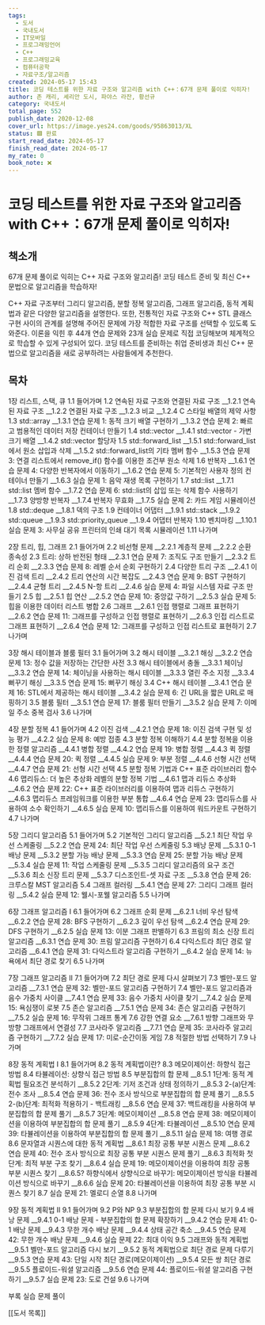 ```yaml
---
tags:
  - 도서
  - 국내도서
  - IT모바일
  - 프로그래밍언어
  - C++
  - 프로그래밍교육
  - 컴퓨터공학
  - 자료구조/알고리즘
created: 2024-05-17 15:43
title: 코딩 테스트를 위한 자료 구조와 알고리즘 with C++：67개 문제 풀이로 익히자!
author: 존 캐리, 셰리안 도시, 파야스 라잔, 황선규
category: 국내도서
total_page: 552
publish_date: 2020-12-08
cover_url: https://image.yes24.com/goods/95863013/XL
status: 🟩 완료
start_read_date: 2024-05-17
finish_read_date: 2024-05-17
my_rate: 0
book_note: ❌
---
```


# 코딩 테스트를 위한 자료 구조와 알고리즘 with C++：67개 문제 풀이로 익히자!

## 책소개

67개 문제 풀이로 익히는 C++ 자료 구조와 알고리즘!
코딩 테스트 준비 및 최신 C++ 문법으로 알고리즘을 학습하자!

C++ 자료 구조부터 그리디 알고리즘, 분할 정복 알고리즘, 그래프 알고리즘, 동적 계획법과 같은 다양한 알고리즘을 설명한다. 또한, 전통적인 자료 구조와 C++ STL 클래스 구현 사이의 관계를 설명해 주어진 문제에 가장 적합한 자료 구조를 선택할 수 있도록 도와준다. 이론을 익힌 후 44개 연습 문제와 23개 실습 문제로 직접 코딩해보며 체계적으로 학습할 수 있게 구성되어 있다. 코딩 테스트를 준비하는 취업 준비생과 최신 C++ 문법으로 알고리즘을 새로 공부하려는 사람들에게 추천한다.




## 목차

1장 리스트, 스택, 큐
1.1 들어가며
1.2 연속된 자료 구조와 연결된 자료 구조
__1.2.1 연속된 자료 구조
__1.2.2 연결된 자료 구조
__1.2.3 비교
__1.2.4 C 스타일 배열의 제약 사항
1.3 std::array
__1.3.1 연습 문제 1: 동적 크기 배열 구현하기
__1.3.2 연습 문제 2: 빠르고 범용적인 데이터 저장 컨테이너 만들기
1.4 std::vector
__1.4.1 std::vector - 가변 크기 배열
__1.4.2 std::vector 할당자
1.5 std::forward_list
__1.5.1 std::forward_list에서 원소 삽입과 삭제
__1.5.2 std::forward_list의 기타 멤버 함수
__1.5.3 연습 문제 3: 연결 리스트에서 remove_if() 함수를 이용한 조건부 원소 삭제
1.6 반복자
__1.6.1 연습 문제 4: 다양한 반복자에서 이동하기
__1.6.2 연습 문제 5: 기본적인 사용자 정의 컨테이너 만들기
__1.6.3 실습 문제 1: 음악 재생 목록 구현하기
1.7 std::list
__1.7.1 std::list 멤버 함수
__1.7.2 연습 문제 6: std::list의 삽입 또는 삭제 함수 사용하기
__1.7.3 양방향 반복자
__1.7.4 반복자 무효화
__1.7.5 실습 문제 2: 카드 게임 시뮬레이션
1.8 std::deque
__1.8.1 덱의 구조
1.9 컨테이너 어댑터
__1.9.1 std::stack
__1.9.2 std::queue
__1.9.3 std::priority_queue
__1.9.4 어댑터 반복자
1.10 벤치마킹
__1.10.1 실습 문제 3: 사무실 공유 프린터의 인쇄 대기 목록 시뮬레이션
1.11 나가며

2장 트리, 힙, 그래프
2.1 들어가며
2.2 비선형 문제
__2.2.1 계층적 문제
__2.2.2 순환 종속성
2.3 트리: 상하 반전된 형태
__2.3.1 연습 문제 7: 조직도 구조 만들기
__2.3.2 트리 순회
__2.3.3 연습 문제 8: 레벨 순서 순회 구현하기
2.4 다양한 트리 구조
__2.4.1 이진 검색 트리
__2.4.2 트리 연산의 시간 복잡도
__2.4.3 연습 문제 9: BST 구현하기
__2.4.4 균형 트리
__2.4.5 N-항 트리
__2.4.6 실습 문제 4: 파일 시스템 자료 구조 만들기
2.5 힙
__2.5.1 힙 연산
__2.5.2 연습 문제 10: 중앙값 구하기
__2.5.3 실습 문제 5: 힙을 이용한 데이터 리스트 병합
2.6 그래프
__2.6.1 인접 행렬로 그래프 표현하기
__2.6.2 연습 문제 11: 그래프를 구성하고 인접 행렬로 표현하기
__2.6.3 인접 리스트로 그래프 표현하기
__2.6.4 연습 문제 12: 그래프를 구성하고 인접 리스트로 표현하기
2.7 나가며

3장 해시 테이블과 블룸 필터
3.1 들어가며
3.2 해시 테이블
__3.2.1 해싱
__3.2.2 연습 문제 13: 정수 값을 저장하는 간단한 사전
3.3 해시 테이블에서 충돌
__3.3.1 체이닝
__3.3.2 연습 문제 14: 체이닝을 사용하는 해시 테이블
__3.3.3 열린 주소 지정
__3.3.4 뻐꾸기 해싱
__3.3.5 연습 문제 15: 뻐꾸기 해싱
3.4 C++ 해시 테이블
__3.4.1 연습 문제 16: STL에서 제공하는 해시 테이블
__3.4.2 실습 문제 6: 긴 URL을 짧은 URL로 매핑하기
3.5 블룸 필터
__3.5.1 연습 문제 17: 블룸 필터 만들기
__3.5.2 실습 문제 7: 이메일 주소 중복 검사
3.6 나가며

4장 분할 정복
4.1 들어가며
4.2 이진 검색
__4.2.1 연습 문제 18: 이진 검색 구현 및 성능 평가
__4.2.2 실습 문제 8: 예방 접종
4.3 분할 정복 이해하기
4.4 분할 정복을 이용한 정렬 알고리즘
__4.4.1 병합 정렬
__4.4.2 연습 문제 19: 병합 정렬
__4.4.3 퀵 정렬
__4.4.4 연습 문제 20: 퀵 정렬
__4.4.5 실습 문제 9: 부분 정렬
__4.4.6 선형 시간 선택
__4.4.7 연습 문제 21: 선형 시간 선택
4.5 분할 정복 기법과 C++ 표준 라이브러리 함수
4.6 맵리듀스: 더 높은 추상화 레벨의 분할 정복 기법
__4.6.1 맵과 리듀스 추상화
__4.6.2 연습 문제 22: C++ 표준 라이브러리를 이용하여 맵과 리듀스 구현하기
__4.6.3 맵리듀스 프레임워크를 이용한 부분 통합
__4.6.4 연습 문제 23: 맵리듀스를 사용하여 소수 확인하기
__4.6.5 실습 문제 10: 맵리듀스를 이용하여 워드카운트 구현하기
4.7 나가며

5장 그리디 알고리즘
5.1 들어가며
5.2 기본적인 그리디 알고리즘
__5.2.1 최단 작업 우선 스케줄링
__5.2.2 연습 문제 24: 최단 작업 우선 스케줄링
5.3 배낭 문제
__5.3.1 0-1 배낭 문제
__5.3.2 분할 가능 배낭 문제
__5.3.3 연습 문제 25: 분할 가능 배낭 문제
__5.3.4 실습 문제 11: 작업 스케줄링 문제
__5.3.5 그리디 알고리즘의 요구 조건
__5.3.6 최소 신장 트리 문제
__5.3.7 디스조인트-셋 자료 구조
__5.3.8 연습 문제 26: 크루스칼 MST 알고리즘
5.4 그래프 컬러링
__5.4.1 연습 문제 27: 그리디 그래프 컬러링
__5.4.2 실습 문제 12: 웰시-포웰 알고리즘
5.5 나가며

6장 그래프 알고리즘 I
6.1 들어가며
6.2 그래프 순회 문제
__6.2.1 너비 우선 탐색
__6.2.2 연습 문제 28: BFS 구현하기
__6.2.3 깊이 우선 탐색
__6.2.4 연습 문제 29: DFS 구현하기
__6.2.5 실습 문제 13: 이분 그래프 판별하기
6.3 프림의 최소 신장 트리 알고리즘
__6.3.1 연습 문제 30: 프림 알고리즘 구현하기
6.4 다익스트라 최단 경로 알고리즘
__6.4.1 연습 문제 31: 다익스트라 알고리즘 구현하기
__6.4.2 실습 문제 14: 뉴욕에서 최단 경로 찾기
6.5 나가며

7장 그래프 알고리즘 II
7.1 들어가며
7.2 최단 경로 문제 다시 살펴보기
7.3 벨만-포드 알고리즘
__7.3.1 연습 문제 32: 벨만-포드 알고리즘 구현하기
7.4 벨만-포드 알고리즘과 음수 가중치 사이클
__7.4.1 연습 문제 33: 음수 가중치 사이클 찾기
__7.4.2 실습 문제 15: 욕심쟁이 로봇
7.5 존슨 알고리즘
__7.5.1 연습 문제 34: 존슨 알고리즘 구현하기
__7.5.2 실습 문제 16: 무작위 그래프 통계
7.6 강한 연결 요소
__7.6.1 방향 그래프와 무방향 그래프에서 연결성
7.7 코사라주 알고리즘
__7.7.1 연습 문제 35: 코사라주 알고리즘 구현하기
__7.7.2 실습 문제 17: 미로-순간이동 게임
7.8 적절한 방법 선택하기
7.9 나가며

8장 동적 계획법 I
8.1 들어가며
8.2 동적 계획법이란?
8.3 메모이제이션: 하향식 접근 방법
8.4 타뷸레이션: 상향식 접근 방법
8.5 부분집합의 합 문제
__8.5.1 1단계: 동적 계획법 필요조건 분석하기
__8.5.2 2단계: 기저 조건과 상태 정의하기
__8.5.3 2-(a)단계: 전수 조사
__8.5.4 연습 문제 36: 전수 조사 방식으로 부분집합의 합 문제 풀기
__8.5.5 2-(b)단계: 최적화 적용하기 - 백트래킹
__8.5.6 연습 문제 37: 백트래킹을 사용하여 부분집합의 합 문제 풀기
__8.5.7 3단계: 메모이제이션
__8.5.8 연습 문제 38: 메모이제이션을 이용하여 부분집합의 합 문제 풀기
__8.5.9 4단계: 타뷸레이션
__8.5.10 연습 문제 39: 타뷸레이션을 이용하여 부분집합의 합 문제 풀기
__8.5.11 실습 문제 18: 여행 경로
8.6 문자열과 시퀀스에 대한 동적 계획법
__8.6.1 최장 공통 부분 시퀀스 문제
__8.6.2 연습 문제 40: 전수 조사 방식으로 최장 공통 부분 시퀀스 문제 풀기
__8.6.3 최적화 첫 단계: 최적 부분 구조 찾기
__8.6.4 실습 문제 19: 메모이제이션을 이용하여 최장 공통 부분 시퀀스 찾기
__8.6.5? 하향식에서 상향식으로 바꾸기: 메모이제이션 방식을 타뷸레이션 방식으로 바꾸기
__8.6.6 실습 문제 20: 타뷸레이션을 이용하여 최장 공통 부분 시퀀스 찾기
8.7 실습 문제 21: 멜로디 순열
8.8 나가며

9장 동적 계획법 II
9.1 들어가며
9.2 P와 NP
9.3 부분집합의 합 문제 다시 보기
9.4 배낭 문제
__9.4.1 0-1 배낭 문제 - 부분집합의 합 문제 확장하기
__9.4.2 연습 문제 41: 0-1 배낭 문제
__9.4.3 무한 개수 배낭 문제
__9.4.4 상태 공간 축소
__9.4.5 연습 문제 42: 무한 개수 배낭 문제
__9.4.6 실습 문제 22: 최대 이익
9.5 그래프와 동적 계획법
__9.5.1 벨만-포드 알고리즘 다시 보기
__9.5.2 동적 계획법으로 최단 경로 문제 다루기
__9.5.3 연습 문제 43: 단일 시작 최단 경로(메모이제이션)
__9.5.4 모든 쌍 최단 경로
__9.5.5 플로이드-워셜 알고리즘
__9.5.6 연습 문제 44: 플로이드-워셜 알고리즘 구현하기
__9.5.7 실습 문제 23: 도로 건설
9.6 나가며

부록 실습 문제 풀이




[[도서 목록]]